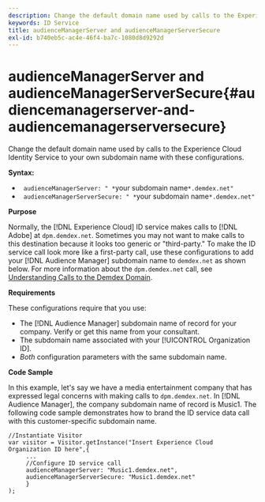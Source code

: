 ```yaml
---
description: Change the default domain name used by calls to the Experience Cloud Identity Service to your own subdomain name with these configurations.
keywords: ID Service
title: audienceManagerServer and audienceManagerServerSecure
exl-id: b740eb5c-ac4e-46f4-ba7c-1080d8d9292d
---
```

# audienceManagerServer and audienceManagerServerSecure{#audiencemanagerserver-and-audiencemanagerserversecure}

Change the default domain name used by calls to the Experience Cloud Identity Service to your own subdomain name with these configurations.

 **Syntax:**

* ` audienceManagerServer: " *`your subdomain name`*.demdex.net"` 
* ` audienceManagerServerSecure: " *`your subdomain name`*.demdex.net"`

**Purpose**

Normally, the [!DNL Experience Cloud] ID service makes calls to [!DNL Adobe] at `dpm.demdex.net`. Sometimes you may not want to make calls to this destination because it looks too generic or "third-party." To make the ID service call look more like a first-party call, use these configurations to add your [!DNL Audience Manager] subdomain name to `demdex.net` as shown below. For more information about the `dpm.demdex.net` call, see [Understanding Calls to the Demdex Domain](https://experienceleague.adobe.com/docs/audience-manager/user-guide/reference/demdex-calls.html).

**Requirements**

These configurations require that you use:

* The [!DNL Audience Manager] subdomain name of record for your company. Verify or get this name from your consultant. 
* The subdomain name associated with your [!UICONTROL Organization ID]. 
* *Both* configuration parameters with the same subdomain name.

**Code Sample**

In this example, let's say we have a media entertainment company that has expressed legal concerns with making calls to `dpm.demdex.net`. In [!DNL Audience Manager], the company subdomain name of record is Music1. The following code sample demonstrates how to brand the ID service data call with this customer-specific subdomain name.

```
//Instantiate Visitor 
var visitor = Visitor.getInstance("Insert Experience Cloud Organization ID here",{ 
     ... 
     //Configure ID service call 
     audienceManagerServer: "Music1.demdex.net", 
     audienceManagerServerSecure: "Music1.demdex.net" 
     } 
);
```
